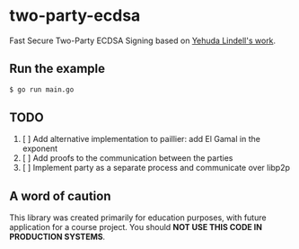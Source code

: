 # two-party-ecdsa
Fast Secure Two-Party ECDSA Signing based on [Yehuda Lindell's work](https://eprint.iacr.org/2017/552.pdf).

## Run the example
```bash
$ go run main.go
```
## TODO
1. [ ] Add alternative implementation to paillier: add El Gamal in the exponent
2. [ ] Add proofs to the communication between the parties 
3. [ ] Implement party as a separate process and communicate over libp2p

## A word of caution
This library was created primarily for education purposes, with future application for a course project. You should **NOT USE THIS CODE IN PRODUCTION SYSTEMS**. 
